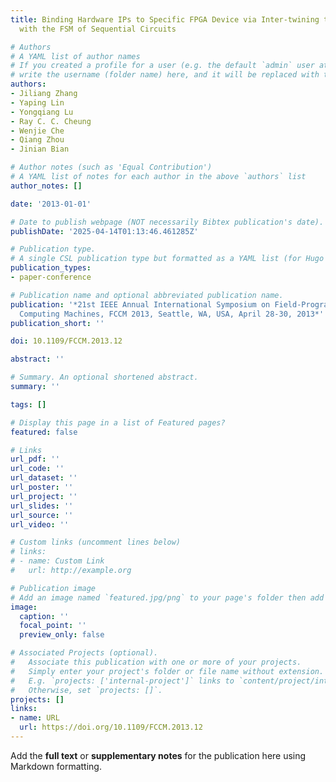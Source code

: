 ```yaml
---
title: Binding Hardware IPs to Specific FPGA Device via Inter-twining the PUF Response
  with the FSM of Sequential Circuits

# Authors
# A YAML list of author names
# If you created a profile for a user (e.g. the default `admin` user at `content/authors/admin/`), 
# write the username (folder name) here, and it will be replaced with their full name and linked to their profile.
authors:
- Jiliang Zhang
- Yaping Lin
- Yongqiang Lu
- Ray C. C. Cheung
- Wenjie Che
- Qiang Zhou
- Jinian Bian

# Author notes (such as 'Equal Contribution')
# A YAML list of notes for each author in the above `authors` list
author_notes: []

date: '2013-01-01'

# Date to publish webpage (NOT necessarily Bibtex publication's date).
publishDate: '2025-04-14T01:13:46.461285Z'

# Publication type.
# A single CSL publication type but formatted as a YAML list (for Hugo requirements).
publication_types:
- paper-conference

# Publication name and optional abbreviated publication name.
publication: '*21st IEEE Annual International Symposium on Field-Programmable Custom
  Computing Machines, FCCM 2013, Seattle, WA, USA, April 28-30, 2013*'
publication_short: ''

doi: 10.1109/FCCM.2013.12

abstract: ''

# Summary. An optional shortened abstract.
summary: ''

tags: []

# Display this page in a list of Featured pages?
featured: false

# Links
url_pdf: ''
url_code: ''
url_dataset: ''
url_poster: ''
url_project: ''
url_slides: ''
url_source: ''
url_video: ''

# Custom links (uncomment lines below)
# links:
# - name: Custom Link
#   url: http://example.org

# Publication image
# Add an image named `featured.jpg/png` to your page's folder then add a caption below.
image:
  caption: ''
  focal_point: ''
  preview_only: false

# Associated Projects (optional).
#   Associate this publication with one or more of your projects.
#   Simply enter your project's folder or file name without extension.
#   E.g. `projects: ['internal-project']` links to `content/project/internal-project/index.md`.
#   Otherwise, set `projects: []`.
projects: []
links:
- name: URL
  url: https://doi.org/10.1109/FCCM.2013.12
---
```


Add the **full text** or **supplementary notes** for the publication here using Markdown formatting.
